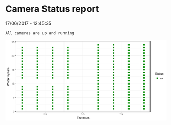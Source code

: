 Camera Status report
================
17/06/2017 - 12:45:35

    All cameras are up and running

![](camreport_files/figure-markdown_github/unnamed-chunk-2-1.png)
